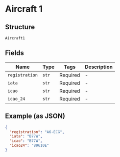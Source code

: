 
# Aircraft 1

## Structure

`Aircraft1`

## Fields

| Name | Type | Tags | Description |
|  --- | --- | --- | --- |
| `registration` | `str` | Required | - |
| `iata` | `str` | Required | - |
| `icao` | `str` | Required | - |
| `icao_24` | `str` | Required | - |

## Example (as JSON)

```json
{
  "registration": "A6-ECG",
  "iata": "B77W",
  "icao": "B77W",
  "icao24": "89610E"
}
```

